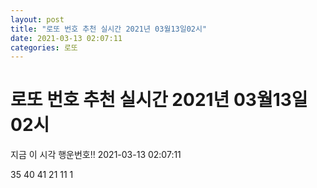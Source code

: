 ```yaml
---
layout: post
title: "로또 번호 추천 실시간 2021년 03월13일02시"
date: 2021-03-13 02:07:11
categories: 로또
---
```


# 로또 번호 추천 실시간 2021년 03월13일02시

지금 이 시각 행운번호!! 2021-03-13 02:07:11

 35  40  41  21  11  1 

